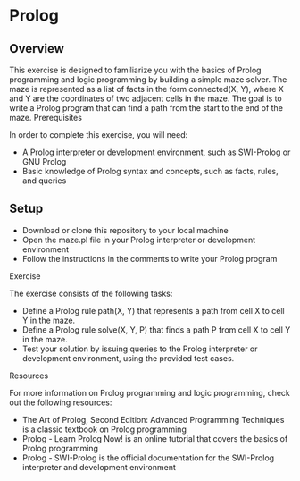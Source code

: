 # Prolog

## Overview

This exercise is designed to familiarize you with the basics of Prolog programming and logic programming by building a simple maze solver. The maze is represented as a list of facts in the form connected(X, Y), where X and Y are the coordinates of two adjacent cells in the maze. The goal is to write a Prolog program that can find a path from the start to the end of the maze.
Prerequisites

In order to complete this exercise, you will need:

   - A Prolog interpreter or development environment, such as SWI-Prolog or GNU Prolog
   - Basic knowledge of Prolog syntax and concepts, such as facts, rules, and queries

## Setup

   - Download or clone this repository to your local machine
   - Open the maze.pl file in your Prolog interpreter or development environment
   - Follow the instructions in the comments to write your Prolog program

Exercise

The exercise consists of the following tasks:

   - Define a Prolog rule path(X, Y) that represents a path from cell X to cell Y in the maze.
   - Define a Prolog rule solve(X, Y, P) that finds a path P from cell X to cell Y in the maze.
   - Test your solution by issuing queries to the Prolog interpreter or development environment, using the provided test cases.

Resources

For more information on Prolog programming and logic programming, check out the following resources:

   - The Art of Prolog, Second Edition: Advanced Programming Techniques is a classic textbook on Prolog programming
   - Prolog - Learn Prolog Now! is an online tutorial that covers the basics of Prolog programming
   - Prolog - SWI-Prolog is the official documentation for the SWI-Prolog interpreter and development environment
